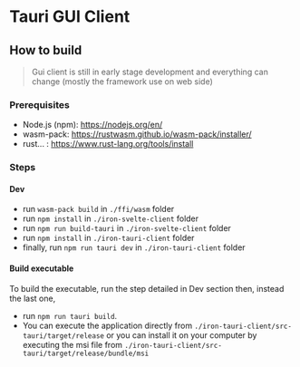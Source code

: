 # Tauri GUI Client

## How to build

> Gui client is still in early stage development and everything can change (mostly the framework use on web side)

### Prerequisites

- Node.js (npm): https://nodejs.org/en/
- wasm-pack: https://rustwasm.github.io/wasm-pack/installer/
- rust... : https://www.rust-lang.org/tools/install

### Steps

#### Dev

- run `wasm-pack build` in `./ffi/wasm` folder
- run `npm install` in `./iron-svelte-client` folder
- run `npm run build-tauri` in `./iron-svelte-client` folder
- run `npm install` in `./iron-tauri-client` folder
- finally, run `npm run tauri dev` in `./iron-tauri-client` folder

#### Build executable

To build the executable, run the step detailed in Dev section then, instead the last one, 
- run `npm run tauri build`. 
- You can execute the application directly from `./iron-tauri-client/src-tauri/target/release` or you can install it on your computer by executing the msi file from `./iron-tauri-client/src-tauri/target/release/bundle/msi`